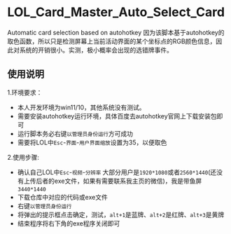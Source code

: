 # LOL_Card_Master_Auto_Select_Card
Automatic card selection based on autohotkey
因为该脚本基于autohotkey的取色函数，所以只是检测屏幕上当前活动界面的某个坐标点的RGB颜色信息，因此对系统的开销很小。实测，极小概率会出现的选错牌事件。

## 使用说明
1.环境要求：
- 本人开发环境为win11/10，其他系统没有测试。
- 需要安装autohotkey运行环境，具体百度去autohotkey官网上下载安装包即可
- 运行脚本务必右键`以管理员身份运行`方可成功
- 需要将LOL中`Esc`-`界面`-`用户界面缩放`设置为35，以便取色

2.使用步骤:
- 确认自己LOL中`Esc`-`视频`-`分辨率` 大部分用户是`1920*1080`或者`2560*1440`(还没有上传后者的exe文件，如果有需要联系我主页的微信)，我是带鱼屏`3440*1440`
- 下载仓库中对应的代码或exe文件
- 右键`以管理员身份运行`
- 将弹出的提示框点击确定，测试，`alt+1`是蓝牌、`alt+2`是红牌、`alt+3`是黄牌
- 结束程序将右下角的exe程序关闭即可
